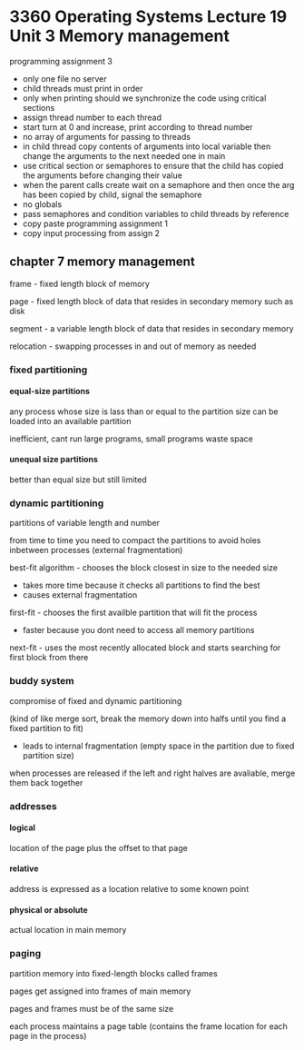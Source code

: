 # 3360 Operating Systems Lecture 19 Unit 3 Memory management

programming assignment 3

- only one file no server
- child threads must print in order
- only when printing should we synchronize the code using critical sections
- assign thread number to each thread
- start turn at 0 and increase, print according to thread number
- no array of arguments for passing to threads
- in child thread copy contents of arguments into local variable then change the arguments to the next needed one in main
- use critical section or semaphores to ensure that the child has copied the arguments before changing their value
- when the parent calls create wait on a semaphore and then once the arg has been copied by child, signal the semaphore
- no globals
- pass semaphores and condition variables to child threads by reference
- copy paste programming assignment 1
- copy input processing from assign 2

## chapter 7 memory management

frame - fixed length block of memory

page - fixed length block of data that resides in secondary memory such as disk

segment - a variable length block of data that resides in secondary memory

relocation - swapping processes in and out of memory as needed

### fixed partitioning

#### equal-size partitions

any process whose size is lass than or equal to the partition size can be loaded into an available partition

inefficient, cant run large programs, small programs waste space

#### unequal size partitions

better than equal size but still limited

### dynamic partitioning

partitions of variable length and number

from time to time you need to compact the partitions to avoid holes inbetween processes (external fragmentation)

best-fit algorithm - chooses the block closest in size to the needed size

- takes more time because it checks all partitions to find the best
- causes external fragmentation

first-fit - chooses the first availble partition that will fit the process

- faster because you dont need to access all memory partitions

next-fit - uses the most recently allocated block and starts searching for first block from there

### buddy system

compromise of fixed and dynamic partitioning

(kind of like merge sort, break the memory down into halfs until you find a fixed partition to fit)

- leads to internal fragmentation (empty space in the partition due to fixed partition size)

when processes are released if the left and right halves are avaliable, merge them back together

### addresses

#### logical

location of the page plus the offset to that page

#### relative

address is expressed as a location relative to some known point

#### physical or absolute

actual location in main memory

### paging

partition memory into fixed-length blocks called frames

pages get assigned into frames of main memory

pages and frames must be of the same size

each process maintains a page table (contains the frame location for each page in the process)

